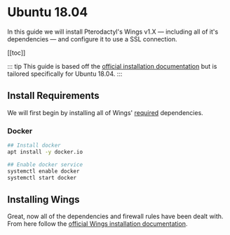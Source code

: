 # Ubuntu 18.04
In this guide we will install Pterodactyl's Wings v1.X — including all of it's dependencies — and configure it to use a SSL connection.

[[toc]]

::: tip
This guide is based off the [official installation documentation](/wings/1.0/installing.md) but is tailored specifically for Ubuntu 18.04.
:::

## Install Requirements
We will first begin by installing all of Wings' [required](/wings/1.0/installing.md#dependencies) dependencies.

### Docker

```bash
## Install docker
apt install -y docker.io

## Enable docker service
systemctl enable docker
systemctl start docker
```

## Installing Wings
Great, now all of the dependencies and firewall rules have been dealt with. From here follow the [official Wings installation documentation](/wings/1.0/installing.md#installing-wings-1).